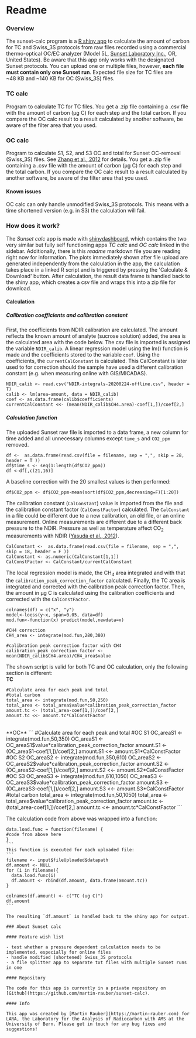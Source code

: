 # Readme

### Overview
The sunset-calc program is a [R shiny app](https://shiny.rstudio.com) to calculate the amount of carbon for TC and Swiss_3S protocols from raw files recorded using a commercial thermo-optical OC/EC analyzer (Model 5L, [Sunset Laboratory Inc.](https://www.sunlab.com), OR, United States). Be aware that this app only works with the designated Sunset protocols. You can upload one or multiple files, however, **each file must contain only one Sunset run**. Expected file size for TC files are ~48 KB and ~140 KB for OC (Swiss_3S) files.

### TC calc

Program to calculate TC for TC files. You get a .zip file containing a .csv file with the amount of carbon (µg C) for each step and the total carbon. 
If you compare the OC calc result to a result calculated by another software, be aware of the filter area that you used.

### OC calc

Program to calculate S1, S2, and S3 OC and total for Sunset OC-removal (Swiss_3S) files. See [Zhang et al., 2012](https://doi.org/10.5194/acp-12-10841-2012) for details. You get a .zip file containing a .csv file with the amount of carbon (µg C) for each step and the total carbon. 
If you compare the OC calc result to a result calculated by another software, be aware of the filter area that you used.

#### Known issues

OC calc can only handle unmodified Swiss_3S protocols. This means with a time shortened version (e.g. in S3) the calculation will fail.

### How does it work?

The *Sunset calc* app is made with [shinydashboard](https://rstudio.github.io/shinydashboard/), which contains the two very similar but fully self functioning apps *TC calc* and *OC calc* linked in the sidebar. Additionally, there is this *readme* markdown file you are reading right now for information. The plots immediately shown after file upload are generated independently from the calculation in the app, the calculation takes place in a linked R script and is triggered by pressing the 'Calculate & Download' button. After calculation, the result data frame is handled back to the shiny app, which creates a csv file and wraps this into a zip file for download.

#### Calculation

##### **Calibration coefficients and calibration constant**

First, the coefficients from NDIR calibration are calculated. The amount reflects the known amount of analyte (sucrose solution) added, the area is the calculated area with the code below. The csv file is imported is assigned  the variable `NDIR_calib`. A linear regression model using the lm() function is made and the coefficients stored to the variable `coef`. Using the coefficients, the `currentCalConstant` is calculated. This CalConstant is later used to for correction should the sample have used a different calibration constant (e.g. when measuring online with GIS/MICADAS). <br>
```
NDIR_calib <- read.csv("NDIR-integrals-20200224-offline.csv", header = T)
calib <- lm(area~amount, data = NDIR_calib)
coef <- as.data.frame(calib$coefficients)
currentCalConstant <<- (mean(NDIR_calib$CH4.area)-coef[1,])/coef[2,]
```
##### **Calculation function**

The uploaded Sunset raw file is imported to a data frame, a new column for time added and all unnecessary columns except `time_s` and `CO2_ppm` removed. 

```
df <-  as.data.frame(read.csv(file = filename, sep = ",", skip = 28, header = T ))
df$time_s <- seq(1:length(df$CO2_ppm))
df <-df[,c(21,16)]
```
A baseline correction with the 20 smallest values is then performed: 
```
df$CO2_ppm <- df$CO2_ppm-mean(sort(df$CO2_ppm,decreasing=F)[1:20])
```
The calibration constant (`CalConstant`) value is imported from the file and the calibration constant factor (`CalConstFactor`) calculated. The `CalConstant` in a file could be different due to a new calibration, an old file, or an online measurement. Online measurements are different due to a different back pressure to the NDIR. Pressure as well as temperature affect CO<sub>2</sub> measurements with NDIR ([Yasuda et al., 2012](https://doi.org/10.3390/s120303641)).

```
CalConstant <-  as.data.frame(read.csv(file = filename, sep = ",", skip = 18, header = F ))
CalConstant <- as.numeric(CalConstant[1,1])
CalConstFactor <- CalConstant/currentCalConstant
```
  
The local regression model is made, the CH<sub>4</sub> area integrated and with that the `calibration_peak_correction_factor` calculated. Finally, the TC area is integrated and corrected with the calibration peak correction factor. Then, the amount in µg C is calculated using the calibration coefficients and corrected with the `CalConstFactor`.
  
``` 
colnames(df) = c("x", "y")
model<-loess(y~x, span=0.05, data=df)
mod.fun<-function(x) predict(model,newdata=x)

#CH4 correction
CH4_area <- integrate(mod.fun,280,380)

#calibration peak correction factor with CH4
calibration_peak_correction_factor <- mean(NDIR_calib$CH4.area)/CH4_area$value 
```
The shown script is valid for both TC and OC calculation, only the following section is different:<br>
**TC**
```
#Calculate area for each peak and total
#total carbon
total_area <- integrate(mod.fun,50,250)
total_area <- total_area$value*calibration_peak_correction_factor
amount.tc <- (total_area-coef[1,])/coef[2,]
amount.tc <<- amount.tc*CalConstFactor
```
<br>
**OC**
```
  #Calculate area for each peak and total
  #OC S1
  OC_areaS1 <- integrate(mod.fun,50,350)
  OC_areaS1 <- OC_areaS1$value*calibration_peak_correction_factor
  amount.S1 <- (OC_areaS1-coef[1,])/coef[2,]
  amount.S1 <<- amount.S1*CalConstFactor
  #OC S2
  OC_areaS2 <- integrate(mod.fun,350,610)
  OC_areaS2 <- OC_areaS2$value*calibration_peak_correction_factor
  amount.S2 <- (OC_areaS2-coef[1,])/coef[2,]
  amount.S2 <<- amount.S2*CalConstFactor
  #OC S3
  OC_areaS3 <- integrate(mod.fun,610,1050)
  OC_areaS3 <- OC_areaS3$value*calibration_peak_correction_factor
  amount.S3 <- (OC_areaS3-coef[1,])/coef[2,]
  amount.S3 <<- amount.S3*CalConstFactor
  #total carbon
  total_area <- integrate(mod.fun,50,1050)
  total_area <- total_area$value*calibration_peak_correction_factor
  amount.tc <- (total_area-coef[1,])/coef[2,]
  amount.tc <<- amount.tc*CalConstFactor
```

The calculation code from above was wrapped into a function:

````
data.load.func = function(filename) {
#code from above here
} 
```
This function is executed for each uploaded file:
```
filename <- input$fileUploaded$datapath
df.amount <- NULL
for (i in filename){
  data.load.func(i)
  df.amount <- rbind(df.amount, data.frame(amount.tc))
}

colnames(df.amount) <- c("TC (ug C)")
df.amount
```

The resulting `df.amount` is handled back to the shiny app for output. 

### About Sunset calc

#### Feature wish list

- test whether a pressure dependent calculation needs to be implemented, especially for online files
- handle modified (shortened) Swiss_3S protocols
- a file splitter app to separate txt files with multiple Sunset runs in one

#### Repository

The code for this app is currently in a private repository on
[Github](https://github.com/martin-rauber/sunset-calc).

#### Info

This app was created by [Martin Rauber](https://martin-rauber.com) for LARA, the Laboratory for the Analysis of Radiocarbon with AMS at the University of Bern. Please get in touch for any bug fixes and suggestions!



